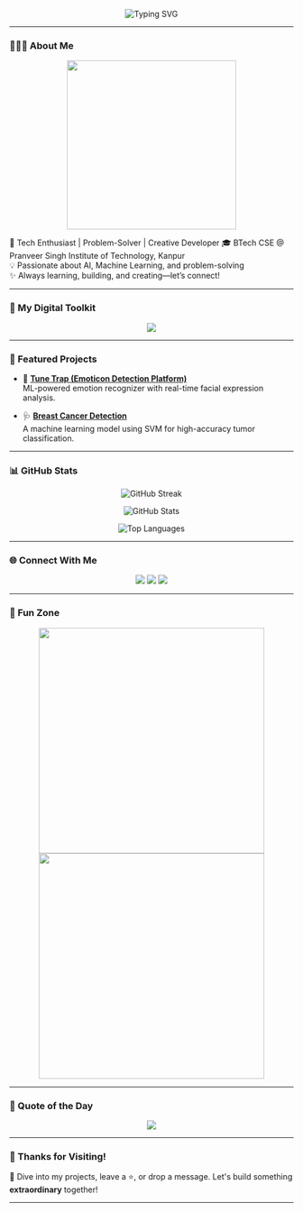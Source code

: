 <!-- GitHub README by Ananya Seth -->

<p align="center">
  <img src="https://readme-typing-svg.herokuapp.com?font=Righteous&size=30&duration=4000&pause=1000&center=true&vCenter=true&width=700&height=100&lines=Hi+there+👋🏻+I+am+Ananya;Welcome+to+my+profile+💻" alt="Typing SVG" />
</p>

---

### 👩🏻‍💻 About Me

<p align="center">
  <img src="https://github.com/rajput2107/rajput2107/blob/master/Assets/Developer.gif" width="300" />
</p>

🚀 Tech Enthusiast | Problem-Solver | Creative Developer 
🎓 BTech CSE @ Pranveer Singh Institute of Technology, Kanpur  
💡 Passionate about AI, Machine Learning, and problem-solving  
✨ Always learning, building, and creating—let’s connect!

---

### 💼 My Digital Toolkit

<p align="center">
  <img src="https://skillicons.dev/icons?i=python,java,cpp,javascript,html,css,react,nodejs,mongodb,express,git,flask,bootstrap,mysql,postgresql,tailwind,opencv,scikit-learn,tensorflow" />
</p>

---

### 🌟 Featured Projects

- 🎨 [**Tune Trap (Emoticon Detection Platform)**](https://github.com/29ananyaseth/TuneTrap-Emotion-Detection-Platform-)  
  ML-powered emotion recognizer with real-time facial expression analysis.

- 🩺 [**Breast Cancer Detection**](https://github.com/29ananyaseth/Breast-Cancer-Prediction)  
  A machine learning model using SVM for high-accuracy tumor classification.

---

### 📊 GitHub Stats

<p align="center">
  <img src="https://github-readme-streak-stats.herokuapp.com?user=29ananyaseth&theme=radical&hide_border=true" alt="GitHub Streak"/>
</p>

<p align="center">
  <img src="https://github-readme-stats.vercel.app/api?username=29ananyaseth&show_icons=true&theme=radical&hide_border=true" alt="GitHub Stats"/>
</p>

<p align="center">
  <img src="https://github-readme-stats.vercel.app/api/top-langs/?username=29ananyaseth&layout=compact&theme=radical&hide_border=true" alt="Top Languages"/>
</p>

---

### 🌐 Connect With Me

<p align="center">
  <a href="https://linkedin.com/in/ananya-seth-674027265/"><img src="https://img.shields.io/badge/LinkedIn-blue?style=for-the-badge&logo=linkedin" /></a>
  <a href="https://leetcode.com/as_29"><img src="https://img.shields.io/badge/LeetCode-FFA116?style=for-the-badge&logo=LeetCode&logoColor=white" /></a>
  <a href="mailto:ananyase29@gmail.com"><img src="https://img.shields.io/badge/Gmail-red?style=for-the-badge&logo=gmail&logoColor=white" /></a>
</p>

---

### 🎉 Fun Zone

<p align="center">
  <img src="https://media.giphy.com/media/L1R1tvI9svkIWwpVYr/giphy.gif" width="400"/>
  <img src="https://media.giphy.com/media/26tn33aiTi1jkl6H6/giphy.gif" width="400"/>
</p>

---

### 📌 Quote of the Day

<p align="center">
  <img src="https://quotes-github-readme.vercel.app/api?type=horizontal&theme=radical" />
</p>

---

### 🙌 Thanks for Visiting!

💬 Dive into my projects, leave a ⭐, or drop a message. Let's build something **extraordinary** together!

---
